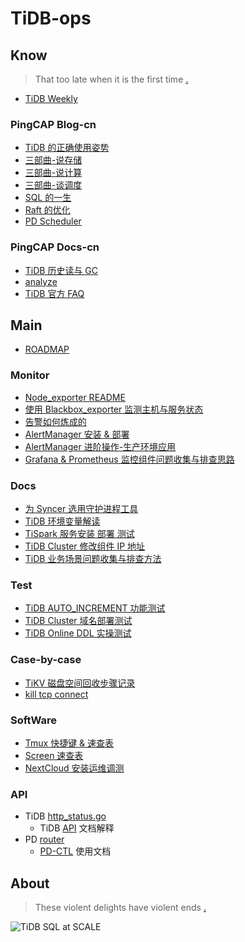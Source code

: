 # TiDB-ops

## Know

> That too late when it is the first time [.](https://www.google.com/ "Google")

- [TiDB Weekly](http://weekly.pingcap.com "Weekly update in TiDB")

### PingCAP Blog-cn

- [TiDB 的正确使用姿势](https://github.com/pingcap/blog-cn/blob/master/how-to-use-tidb.md "如果整篇文章你只想记住一句话，那就是数据条数少于 5000w 的场景下通常用不到 TiDB，TiDB 是为大规模的数据场景设计的。如果还想记住一句话，那就是单机 MySQL 能满足的场景也用不到 TiDB。")
- [三部曲-说存储](https://github.com/pingcap/blog-cn/blob/master/tidb-internal-1.md)
- [三部曲-说计算](https://github.com/pingcap/blog-cn/blob/master/tidb-internal-2.md)
- [三部曲-谈调度](https://github.com/pingcap/blog-cn/blob/master/tidb-internal-3.md)
- [SQL 的一生](https://github.com/pingcap/blog-cn/blob/master/tidb-source-code-reading-3.md)
- [Raft 的优化](https://github.com/pingcap/blog-cn/blob/master/optimizing-raft-in-tikv.md)
- [PD Scheduler](https://github.com/pingcap/blog-cn/blob/master/pd-scheduler.md)

### PingCAP Docs-cn

- [TiDB 历史读与 GC](https://github.com/pingcap/docs-cn/blob/master/op-guide/history-read.md)
- [analyze](https://github.com/pingcap/docs-cn/blob/master/sql/statistics.md)
- [TiDB 官方 FAQ](https://github.com/pingcap/docs-cn/blob/master/FAQ.md "TiDB 官方 FAQ")

## Main

- [ROADMAP](ROADMAP.md)

### Monitor

- [Node_exporter README](Monitor/170601-Node_exporter.md)
- [使用 Blackbox_exporter 监测主机与服务状态](Monitor/180401-blackbox_exporter.md)
- [告警如何炼成的](Monitor/171212-Alert-Mind.md)
- [AlertManager 安装 & 部署](Monitor/180323-AlertManager-Deploy.md)
- [AlertManager 进阶操作-生产环境应用](Monitor/180412-Alert.rules.md)
- [Grafana & Prometheus 监控组件问题收集与排查思路](Monitor/170909-Monitor-FAQ.md)

### Docs

- [为 Syncer 选用守护进程工具](Docs/180323-Systemd-Syncer.md)
- [TiDB 环境变量解读](Docs/180411-TiDB-vars.md)
- [TiSpark 服务安装 部署 测试](Docs/180416-TiSpark-deploy.md)
- [TiDB Cluster 修改组件 IP 地址](Docs/180327-TiDB-IP.md)
- [TiDB 业务场景问题收集与排查方法](Case/180315-TiDB-FAQ.md)

### Test

- [TiDB AUTO_INCREMENT 功能测试](Test/180327-AutoIncrementTest.md)
- [TiDB Cluster 域名部署测试](Test/180406-TiDB-Domain.md)
- [TiDB Online DDL 实操测试](Test/171010-TiDB-Online-DDL.md)

### Case-by-case

- [TiKV 磁盘空间回收步骤记录](Case-by-case/180503-Disk-Space-recovery.md)
- [kill tcp connect](Case-by-case/180505-tcpkill.md)

### SoftWare

- [Tmux 快捷键 & 速查表](SoftWare/tmux.md)
- [Screen 速查表](SoftWare/screen.md)
- [NextCloud 安装运维调测](SoftWare/nextcloud.md)

### API

- TiDB [http_status.go](https://github.com/pingcap/tidb/blob/master/server/http_status.go)
  - TiDB [API](https://github.com/pingcap/tidb/blob/master/docs/tidb_http_api.md) 文档解释
- PD [router](https://github.com/pingcap/pd/blob/master/server/api/router.go)
  - [PD-CTL](https://github.com/pingcap/docs-cn/blob/master/op-guide/horizontal-scale.md) 使用文档

## About

> These violent delights have violent ends [.](https://github.com/BigerCAP/tidb-ops "Westworld")

![TiDB SQL at SCALE](https://raw.githubusercontent.com/BigerCAP/tidb-ops/master/Media/about-logo.png "A Distributed HTAP database compatible with the MySQL protocol")
